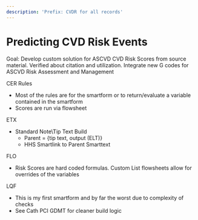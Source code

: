 ```yaml
---
description: 'Prefix: CVDR for all records'
---
```


# Predicting CVD Risk Events

Goal: Develop custom solution for ASCVD CVD Risk Scores from source material. Verified about citation and utilization. Integrate new G codes for ASCVD Risk Assessment and Management



CER Rules

* Most of the rules are for the smartform or to return/evaluate a variable contained in the smartform
* Scores are run via flowsheet

ETX

* Standard Note\Tip Text Build
  * Parent = {tip text, output (ELT)}
  * HHS Smartlink to Parent Smarttext

FLO

* Risk Scores are hard coded formulas. Custom List flowsheets allow for overrides of the variables

LQF&#x20;

* This is my first smartform and by far the worst due to complexity of checks
* See Cath PCI GDMT for cleaner build logic





